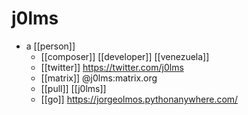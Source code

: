 # j0lms

- a [[person]]
  - [[composer]] [[developer]] [[venezuela]]
  - [[twitter]] https://twitter.com/j0lms
  - [[matrix]] @j0lms:matrix.org
  - [[pull]] [[j0lms]]
  - [[go]] https://jorgeolmos.pythonanywhere.com/



